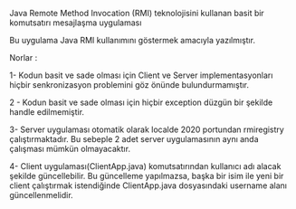 

Java Remote Method Invocation (RMI) teknolojisini kullanan basit bir komutsatırı mesajlaşma uygulaması

Bu uygulama Java RMI kullanımını göstermek amacıyla yazılmıştır.

Norlar : 

1- Kodun basit ve sade olması için Client ve Server implementasyonları hiçbir senkronizasyon 
problemini göz önünde bulundurmamıştır.

2 - Kodun basit ve sade olması için hiçbir exception düzgün bir şekilde handle edilmemiştir.

3- Server uygulaması otomatik olarak localde 2020 portundan rmiregistry çalıştırmaktadır.
Bu sebeple 2 adet server uygulamasının aynı anda çalışması mümkün olmayacaktır.

4- Client uygulaması(ClientApp.java) komutsatırından kullanıcı adı alacak şekilde güncellebilir.
Bu güncelleme yapılmazsa, başka bir isim ile yeni bir client çalıştırmak istendiğinde 
ClientApp.java dosyasındaki username alanı güncellenmelidir.



